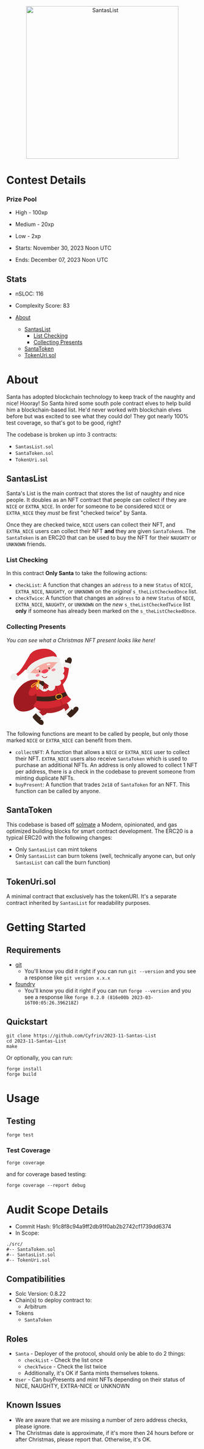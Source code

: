 <p align="center">
<img src="https://res.cloudinary.com/droqoz7lg/image/upload/v1700748703/image_720_transformed_720_djb9ly.png" width="400" alt="SantasList">
<br/>

# Contest Details

### Prize Pool

- High - 100xp
- Medium - 20xp
- Low - 2xp

- Starts: November 30, 2023 Noon UTC
- Ends: December 07, 2023 Noon UTC

## Stats

- nSLOC: 116
- Complexity Score: 83

- [About](#about)
  - [SantasList](#santaslist)
    - [List Checking](#list-checking)
    - [Collecting Presents](#collecting-presents)
  - [SantaToken](#santatoken)
  - [TokenUri.sol](#tokenurisol)

# About
Santa has adopted blockchain technology to keep track of the naughty and nice! Hooray! So Santa hired some south pole contract elves to help build him a blockchain-based list. He'd never worked with blockchain elves before but was excited to see what they could do! They got nearly 100% test coverage, so that's got to be good, right?

The codebase is broken up into 3 contracts:
- `SantasList.sol` 
- `SantaToken.sol` 
- `TokenUri.sol`

## SantasList 
Santa's List is the main contract that stores the list of naughty and nice people. It doubles as an NFT contract that people can collect if they are `NICE` or `EXTRA_NICE`. In order for someone to be considered `NICE` or `EXTRA_NICE` they *must* be first "checked twice" by Santa. 

Once they are checked twice, `NICE` users can collect their NFT, and `EXTRA_NICE` users can collect their NFT **and** they are given `SantaToken`s. The `SantaToken` is an ERC20 that can be used to buy the NFT for their `NAUGHTY` or `UNKNOWN` friends. 

### List Checking
In this contract **Only Santa** to take the following actions:
- `checkList`: A function that changes an `address` to a new `Status` of `NICE`, `EXTRA_NICE`, `NAUGHTY`, or `UNKNOWN` on the *original* `s_theListCheckedOnce` list. 
- `checkTwice`: A function that changes an `address` to a new `Status` of `NICE`, `EXTRA_NICE`, `NAUGHTY`, or `UNKNOWN` on the *new* `s_theListCheckedTwice` list **only** if someone has already been marked on the `s_theListCheckedOnce`.

### Collecting Presents


*You can see what a Christmas NFT present looks like here!*

<svg xmlns="http://www.w3.org/2000/svg" xmlns:xlink="http://www.w3.org/1999/xlink" width="200" zoomAndPan="magnify" viewBox="0 0 375 374.999991" height="200" preserveAspectRatio="xMidYMid meet" version="1.0"><path fill="#af2026" d="M 298.304688 267.765625 C 302.25 270.484375 304.839844 274.839844 306.273438 279.402344 C 307.71875 283.976562 309.957031 287.96875 310.367188 292.75 C 310.425781 293.453125 288.144531 314.429688 288.363281 313.054688 C 289.007812 309.066406 290.585938 300.964844 287.882812 297.179688 C 285.542969 293.890625 280.394531 290.585938 276.363281 290.324219 C 271.652344 290.03125 267.210938 291.347656 265.660156 291.871094 C 264.109375 292.398438 267.984375 282.429688 269.140625 278.671875 C 272.882812 266.582031 287.414062 260.28125 298.304688 267.765625 " fill-opacity="1" fill-rule="nonzero"/><path fill="#3c2319" d="M 290.789062 313.726562 C 296.960938 320.613281 303.113281 327.515625 309.285156 334.398438 C 310.804688 336.09375 314.136719 337.585938 316.390625 337.234375 C 323.742188 336.050781 352.191406 306.449219 354.238281 300.292969 C 355.304688 297.0625 356.035156 293.507812 354.648438 290.410156 C 352.03125 284.605469 343.859375 283.144531 338.113281 285.921875 C 332.339844 288.714844 328.433594 295 328.480469 301.417969 C 328.492188 302.046875 319.75 292.324219 319.238281 290.996094 C 316.855469 284.855469 302.355469 309.296875 290.789062 313.726562 " fill-opacity="1" fill-rule="nonzero"/><path fill="#f0f0ef" d="M 321.695312 286.316406 C 324.445312 288.859375 324.984375 293.171875 322.851562 295.394531 C 316.460938 302.078125 310.085938 308.742188 303.714844 315.410156 C 301.550781 317.675781 299.226562 320.027344 295.921875 320.644531 C 292.632812 321.273438 288.363281 319.285156 287.019531 315.992188 C 283.976562 308.566406 300.6875 297.367188 305.996094 291.871094 C 309.328125 288.421875 314.984375 280.105469 321.695312 286.316406 " fill-opacity="1" fill-rule="nonzero"/><path fill="#af2026" d="M 198.660156 316.316406 C 196.074219 320.335938 191.804688 323.070312 187.285156 324.664062 C 182.769531 326.257812 178.835938 328.609375 174.085938 329.179688 C 173.382812 329.253906 151.6875 307.675781 153.0625 307.851562 C 157.082031 308.347656 165.226562 309.679688 168.925781 306.855469 C 172.140625 304.402344 175.269531 299.152344 175.402344 295.101562 C 175.546875 290.394531 174.085938 285.996094 173.515625 284.460938 C 172.945312 282.925781 183.019531 286.476562 186.804688 287.515625 C 199.011719 290.863281 205.78125 305.175781 198.660156 316.316406 " fill-opacity="1" fill-rule="nonzero"/><path fill="#3c2319" d="M 152.476562 310.292969 C 145.796875 316.679688 139.101562 323.070312 132.421875 329.457031 C 130.769531 331.023438 129.394531 334.398438 129.820312 336.636719 C 131.238281 343.945312 161.761719 371.429688 167.972656 373.273438 C 171.234375 374.238281 174.800781 374.851562 177.855469 373.359375 C 183.574219 370.554688 184.773438 362.335938 181.820312 356.695312 C 178.835938 351.007812 172.417969 347.308594 166 347.558594 C 165.386719 347.585938 174.816406 338.535156 176.117188 337.980469 C 182.183594 335.410156 157.289062 321.710938 152.476562 310.292969 " fill-opacity="1" fill-rule="nonzero"/><path fill="#f0f0ef" d="M 180.882812 340.292969 C 178.425781 343.113281 174.144531 343.800781 171.835938 341.738281 C 164.964844 335.582031 158.09375 329.414062 151.222656 323.257812 C 148.882812 321.167969 146.457031 318.917969 145.722656 315.644531 C 145.007812 312.367188 146.851562 308.054688 150.09375 306.59375 C 157.40625 303.320312 169.144531 319.648438 174.816406 324.78125 C 178.382812 327.996094 186.878906 333.375 180.882812 340.292969 " fill-opacity="1" fill-rule="nonzero"/><path fill="#af2026" d="M 180.707031 312.71875 C 213.894531 321.125 250.132812 311.214844 268.160156 302.222656 C 296.769531 287.925781 298.378906 263.980469 297.484375 262.734375 C 296.492188 261.363281 281.316406 265.457031 261.144531 267.5625 C 229.066406 270.921875 201.65625 271.523438 169.832031 275.894531 C 159.847656 277.269531 140.386719 276.84375 140.609375 282.382812 C 140.871094 289.050781 170.183594 310.042969 180.707031 312.71875 " fill-opacity="1" fill-rule="nonzero"/><path fill="#9f1b21" d="M 127.113281 151.761719 C 112.21875 156.164062 93.988281 160.738281 73.988281 180.050781 C 63.503906 190.167969 55.933594 199.976562 48.460938 212.476562 C 39.164062 228 35.773438 237.007812 35.160156 255.074219 C 34.546875 273.160156 42.101562 292.324219 57.542969 301.769531 C 74.074219 311.886719 95.464844 309.019531 113.753906 302.617188 C 121.355469 299.941406 128.898438 296.652344 134.964844 291.359375 C 152.433594 276.1875 153.210938 249.59375 150.695312 226.582031 C 149.410156 214.945312 147.640625 203.222656 147.886719 191.480469 C 148.121094 180.503906 154.570312 169.800781 154.949219 159.890625 C 155.605469 142.085938 143.195312 147.011719 127.113281 151.761719 " fill-opacity="1" fill-rule="nonzero"/><path fill="#d32731" d="M 134.421875 282.617188 C 139.363281 290.570312 181.847656 297.601562 227.722656 289.8125 C 273.582031 282.019531 313.800781 261.363281 317.835938 249.242188 C 319.488281 244.285156 310.132812 243.789062 299.808594 227.210938 C 297.078125 222.78125 294.3125 217.839844 291.742188 212.300781 L 291.347656 211.4375 C 274.269531 174.320312 281.566406 169.246094 266.363281 149.789062 C 248.628906 127.128906 211.890625 135.839844 189.085938 147.199219 C 179.480469 151.964844 164.496094 159.523438 157.8125 167.902344 C 140.957031 189.054688 147.40625 216.027344 149.351562 235.542969 C 149.757812 239.636719 149.964844 243.410156 149.730469 246.726562 C 149.511719 249.535156 148.984375 252.238281 148.253906 254.828125 C 144.042969 269.871094 130.226562 275.835938 134.421875 282.617188 " fill-opacity="1" fill-rule="nonzero"/><path fill="#af2026" d="M 273.246094 277.429688 C 264.300781 248.804688 255.367188 220.179688 246.421875 191.554688 L 244.492188 185.34375 L 247.765625 184.320312 L 249.710938 190.53125 C 258.644531 219.15625 267.574219 247.78125 276.523438 276.40625 L 273.246094 277.429688 " fill-opacity="1" fill-rule="nonzero"/><path fill="#3c2319" d="M 148.253906 254.828125 C 154.613281 255.851562 165.839844 258.101562 179.304688 258.160156 C 208.003906 258.277344 239.902344 260.691406 300.320312 228.570312 C 297.574219 224.140625 294.3125 217.839844 291.742188 212.300781 L 291.347656 211.4375 C 277.824219 218.292969 249.828125 229.082031 226.789062 232.402344 C 200.371094 236.21875 169.960938 236.800781 149.128906 232.941406 C 149.539062 237.050781 149.964844 243.410156 149.730469 246.726562 C 149.511719 249.535156 148.984375 252.238281 148.253906 254.828125 " fill-opacity="1" fill-rule="nonzero"/><path fill="#f6ab1f" d="M 262.398438 224.625 C 261.492188 224.625 260.585938 224.753906 259.695312 225.003906 L 252.121094 227.242188 C 247.09375 228.71875 244.183594 234.023438 245.660156 239.066406 C 246.378906 241.507812 248.015625 243.527344 250.238281 244.738281 C 252.472656 245.953125 255.046875 246.246094 257.488281 245.53125 L 265.0625 243.308594 C 270.105469 241.816406 273.011719 236.523438 271.523438 231.480469 C 270.804688 229.023438 269.183594 227.007812 266.960938 225.792969 C 265.527344 225.019531 263.980469 224.625 262.398438 224.625 Z M 254.796875 249.8125 C 252.574219 249.8125 250.382812 249.257812 248.367188 248.160156 C 245.222656 246.4375 242.941406 243.601562 241.933594 240.164062 C 239.84375 233.058594 243.921875 225.574219 251.027344 223.5 L 258.597656 221.277344 C 262.050781 220.265625 265.675781 220.648438 268.816406 222.371094 C 271.976562 224.097656 274.257812 226.933594 275.265625 230.371094 C 277.355469 237.488281 273.261719 244.960938 266.15625 247.035156 L 258.585938 249.257812 C 257.339844 249.636719 256.054688 249.8125 254.796875 249.8125 " fill-opacity="1" fill-rule="nonzero"/><path fill="#3c2319" d="M 289.09375 61.328125 C 288.277344 58.769531 288.625 55.171875 291.214844 54.484375 C 293.160156 53.972656 295.015625 55.523438 296.359375 57.015625 C 297.339844 53.183594 298.917969 49.382812 301.652344 46.503906 C 304.386719 43.636719 308.421875 41.796875 312.339844 42.410156 C 316.609375 43.097656 320.101562 46.636719 321.476562 50.730469 C 322.863281 54.835938 322.382812 59.382812 320.992188 63.492188 C 319.589844 67.585938 317.324219 71.328125 315.074219 75.027344 C 314.050781 76.722656 313.011719 78.417969 311.988281 80.097656 C 311.738281 80.507812 311.460938 80.945312 311.023438 81.152344 C 310.570312 81.371094 310.03125 81.296875 309.53125 81.222656 C 304.808594 80.480469 300.101562 79.746094 295.382812 79.003906 C 290.90625 78.300781 292.472656 75.449219 292.5 72.101562 C 292.542969 68.15625 290.292969 64.980469 289.09375 61.328125 " fill-opacity="1" fill-rule="nonzero"/><path fill="#d32731" d="M 291.242188 74.71875 C 295.03125 75.144531 304.238281 78.316406 305.308594 78.664062 C 311.476562 80.640625 306.316406 119.378906 300.601562 136.71875 C 294.882812 154.042969 284.722656 170.09375 270.484375 181.277344 C 268.351562 182.960938 265.410156 184.566406 263.101562 183.121094 C 261.933594 182.390625 241.320312 135.066406 256.433594 123.0625 C 264.636719 116.558594 271.988281 111.707031 278.128906 102.757812 C 279.664062 100.507812 291.960938 74.804688 291.242188 74.71875 " fill-opacity="1" fill-rule="nonzero"/><path fill="#f0f0ef" d="M 279.929688 70.699219 C 278.1875 72.101562 276.566406 76.3125 276.257812 78.898438 C 275.996094 81.105469 277.222656 83.285156 278.917969 84.703125 C 285.160156 89.953125 296.402344 91.824219 303.976562 94.558594 C 306.945312 95.609375 310.132812 96.691406 313.214844 96.019531 C 319.136719 94.703125 321.550781 87.90625 320.804688 82.453125 C 320.042969 77 315.863281 73.519531 311.050781 71.398438 C 303.976562 68.273438 288.554688 63.796875 279.929688 70.699219 " fill-opacity="1" fill-rule="nonzero"/><path fill="#c22329" d="M 124.832031 179.289062 C 126.792969 175.3125 128.855469 171.191406 132.390625 168.53125 C 135.929688 165.871094 141.382812 165.195312 144.582031 168.238281 C 147.15625 170.679688 147.523438 174.566406 147.742188 178.105469 C 147.945312 181.261719 148.136719 184.421875 148.328125 187.578125 C 148.605469 191.890625 148.824219 196.453125 146.820312 200.28125 C 145.035156 203.734375 141.71875 206.085938 138.53125 208.292969 C 133.679688 211.65625 128.824219 215.035156 123.984375 218.394531 C 122.15625 219.652344 119.964844 220.984375 117.875 220.238281 C 103.226562 215.078125 121.308594 186.46875 124.832031 179.289062 " fill-opacity="1" fill-rule="nonzero"/><path fill="#f6aaa1" d="M 262.941406 73.550781 C 275.265625 112.160156 250.878906 154.453125 208.46875 167.988281 C 166.042969 181.542969 123.574219 160.023438 111.238281 121.414062 C 98.914062 82.789062 121.398438 41.679688 163.808594 28.140625 C 206.21875 14.589844 250.601562 34.925781 262.941406 73.550781 " fill-opacity="1" fill-rule="nonzero"/><path fill="#f0f0ef" d="M 123.195312 150.769531 C 116.425781 155.59375 114.410156 165.621094 118.867188 172.257812 C 123.34375 178.894531 146.324219 167.625 153.558594 163.488281 C 149.511719 171 139.714844 194.582031 147.15625 198.703125 C 154.582031 202.839844 162.917969 201.789062 167.8125 194.773438 C 168.441406 202.386719 176.890625 207.695312 184.582031 209.433594 C 192.273438 211.175781 201.058594 207.722656 205.472656 201.246094 C 211.597656 207.226562 222.082031 208.542969 229.859375 204.316406 C 237.648438 200.078125 242.050781 190.664062 240.089844 182.402344 C 249.007812 182.988281 258.980469 182.214844 265.441406 176.074219 C 271.917969 169.933594 271.039062 157.039062 262.371094 155.050781 C 270.996094 154.816406 279.957031 150.679688 284.066406 143.269531 C 288.171875 135.871094 285.894531 125.390625 278.234375 121.777344 C 284.167969 116.691406 287.046875 108.503906 285.484375 101.136719 C 283.917969 93.765625 277.984375 87.523438 270.527344 85.390625 C 276.128906 79.644531 273.292969 71.925781 266.945312 67.277344 C 260.105469 62.261719 256.449219 64.894531 249.519531 69.074219 C 242.589844 73.269531 233.890625 86.792969 228.191406 92.464844 C 206.511719 114.089844 173.542969 122.054688 142.800781 121.222656 C 132.375 120.945312 116.265625 114.261719 108.621094 124.292969 C 96.382812 140.328125 112.84375 158.136719 123.195312 150.769531 " fill-opacity="1" fill-rule="nonzero"/><path fill="#f04053" d="M 205.925781 105.652344 C 207.503906 110.566406 201.714844 116.820312 193.015625 119.601562 C 184.304688 122.378906 175.984375 120.636719 174.40625 115.710938 C 172.84375 110.800781 178.617188 104.554688 187.332031 101.777344 C 196.027344 99 204.363281 100.726562 205.925781 105.652344 " fill-opacity="1" fill-rule="nonzero"/><path fill="#3c2319" d="M 166.175781 109.351562 C 166.90625 111.648438 166.277344 113.898438 164.757812 114.378906 C 163.238281 114.863281 161.425781 113.402344 160.695312 111.105469 C 159.949219 108.8125 160.59375 106.542969 162.113281 106.0625 C 163.617188 105.578125 165.445312 107.054688 166.175781 109.351562 " fill-opacity="1" fill-rule="nonzero"/><path fill="#f0f0ef" d="M 147.40625 102.289062 C 147.933594 103.3125 148.96875 104.101562 150.183594 103.929688 C 151.777344 103.707031 152.769531 102.042969 153.707031 100.902344 C 155.882812 98.242188 163.136719 98.636719 163.078125 94.175781 C 163.035156 90.609375 157.476562 90.566406 155.140625 91.195312 L 154.378906 91.429688 C 151.761719 92.335938 149.480469 94.878906 148.152344 97.21875 C 147.476562 98.371094 146.921875 99.746094 147.054688 101.105469 C 147.097656 101.5 147.214844 101.910156 147.40625 102.289062 " fill-opacity="1" fill-rule="nonzero"/><path fill="#f0f0ef" d="M 199.40625 79.164062 C 199.480469 80.757812 200.808594 82.246094 202.519531 82.304688 C 203.574219 82.335938 204.566406 81.882812 205.53125 81.445312 C 207.34375 80.609375 209.273438 79.746094 211.234375 79.921875 C 212.8125 80.054688 214.59375 80.816406 215.867188 79.851562 C 216.65625 79.25 216.859375 78.210938 216.714844 77.320312 C 216.4375 75.449219 214.945312 73.898438 213.089844 73.167969 C 208.804688 71.488281 199.1875 73.433594 199.40625 79.164062 " fill-opacity="1" fill-rule="nonzero"/><path fill="#f58393" d="M 163.414062 127.085938 C 164.496094 130.445312 161.105469 134.527344 155.855469 136.207031 C 150.605469 137.875 145.492188 136.515625 144.410156 133.152344 C 143.339844 129.789062 146.734375 125.710938 151.964844 124.027344 C 157.214844 122.347656 162.347656 123.722656 163.414062 127.085938 " fill-opacity="1" fill-rule="nonzero"/><path fill="#f58393" d="M 241.757812 100.347656 C 242.824219 103.707031 239.449219 107.789062 234.199219 109.46875 C 228.953125 111.148438 223.820312 109.777344 222.753906 106.414062 C 221.683594 103.050781 225.0625 98.972656 230.3125 97.289062 C 235.558594 95.625 240.675781 96.984375 241.757812 100.347656 " fill-opacity="1" fill-rule="nonzero"/><path fill="#d32731" d="M 144.628906 180.371094 C 150.882812 175.472656 158.953125 170.519531 166.265625 173.632812 C 166.207031 179.144531 172.507812 183.382812 171.878906 188.851562 C 171.613281 191.175781 170.109375 193.148438 168.660156 195.003906 C 159.21875 207.035156 149.539062 219.289062 136.71875 227.648438 C 124.613281 235.542969 106.207031 231.847656 110.171875 213.761719 C 112.992188 200.898438 134.992188 187.914062 144.628906 180.371094 " fill-opacity="1" fill-rule="nonzero"/><path fill="#3c2319" d="M 213.25 94.324219 C 213.980469 96.617188 213.339844 98.871094 211.832031 99.351562 C 210.3125 99.835938 208.484375 98.371094 207.753906 96.078125 C 207.023438 93.78125 207.652344 91.53125 209.171875 91.035156 C 210.691406 90.550781 212.519531 92.027344 213.25 94.324219 " fill-opacity="1" fill-rule="nonzero"/><path fill="#9f1b21" d="M 142.421875 170.386719 C 151.28125 167.097656 161.441406 163.882812 169.832031 168.238281 C 170.589844 168.632812 171.484375 169.101562 172.242188 168.707031 C 172.625 168.515625 172.886719 168.136719 173.121094 167.769531 C 174.101562 166.265625 175.078125 164.773438 176.042969 163.265625 C 176.484375 162.625 176.921875 161.90625 176.878906 161.132812 C 176.789062 159.773438 175.34375 158.984375 174.085938 158.472656 C 157.976562 152.054688 138.851562 150.621094 121.75 153.457031 C 116.867188 154.261719 111.515625 158.28125 109.511719 162.800781 C 108.359375 165.417969 109.820312 165.578125 110.140625 168.429688 C 111.148438 177.300781 108.546875 188.601562 118.664062 182.550781 C 126.558594 177.828125 133.664062 173.601562 142.421875 170.386719 " fill-opacity="1" fill-rule="nonzero"/><path fill="#9f1b21" d="M 183.851562 200.152344 C 186.410156 200.328125 186.277344 196.132812 186.804688 195.679688 C 189.84375 193.0625 193.238281 200.429688 195.839844 199.316406 C 198.0625 198.382812 196.644531 196.304688 196.863281 194.960938 C 197.300781 192.332031 198.660156 192.667969 200.019531 192.726562 C 200.882812 192.753906 201.671875 193.207031 202.519531 193.367188 C 205.195312 193.894531 206.570312 191.453125 205.632812 188.878906 C 205.28125 187.886719 203.980469 185.460938 205.0625 184.625 C 206.410156 183.589844 209.476562 185.371094 209.640625 184.113281 C 209.785156 182.871094 208.96875 181.714844 208.117188 180.78125 C 204.652344 176.964844 200.152344 174.277344 195.707031 171.644531 C 189.523438 167.972656 180.621094 159.335938 181.453125 171.191406 C 182.125 180.796875 180.691406 199.933594 183.851562 200.152344 " fill-opacity="1" fill-rule="nonzero"/><path fill="#9f1b21" d="M 121.03125 187.753906 C 121.75 186.597656 122.449219 185.429688 123.195312 184.304688 C 126.527344 179.347656 131.148438 175.371094 136.265625 172.300781 C 130.828125 171.730469 125.433594 174.773438 122.128906 179.128906 C 118.957031 183.308594 116.851562 189.261719 116.703125 194.507812 C 117.816406 192.066406 119.601562 190.035156 121.03125 187.753906 " fill-opacity="1" fill-rule="nonzero"/><path fill="#7f181b" d="M 169.597656 163.96875 C 165.839844 161.820312 161.292969 160.929688 156.996094 160.8125 C 152.476562 160.695312 147.988281 161.453125 143.675781 162.742188 C 139.117188 164.085938 134.730469 166 130.417969 168.019531 C 125.914062 170.125 121.425781 172.300781 116.925781 174.449219 C 112.347656 176.628906 107.773438 178.835938 103.195312 181.03125 C 102.625 181.308594 102.054688 181.585938 101.488281 181.863281 C 100.84375 182.183594 101.398438 183.132812 102.054688 182.828125 C 106.589844 180.722656 111.105469 178.558594 115.625 176.394531 C 120.097656 174.261719 124.554688 172.113281 129.042969 169.992188 C 133.269531 167.972656 137.523438 166.015625 141.96875 164.523438 C 146.222656 163.105469 150.605469 162.125 155.09375 161.996094 C 159.335938 161.878906 163.660156 162.492188 167.566406 164.21875 C 168.0625 164.4375 168.558594 164.671875 169.054688 164.90625 C 169.683594 165.195312 170.210938 164.320312 169.597656 163.96875 " fill-opacity="1" fill-rule="nonzero"/><path fill="#7f181b" d="M 171.789062 162.40625 C 168.207031 160.125 164.277344 158.414062 160.195312 157.242188 C 156.132812 156.089844 151.894531 155.503906 147.683594 155.535156 C 143.09375 155.5625 138.5625 156.394531 134.144531 157.582031 C 129.644531 158.777344 125.199219 160.242188 120.785156 161.703125 C 116.382812 163.136719 112.027344 164.714844 107.875 166.746094 C 107.347656 166.996094 106.835938 167.257812 106.324219 167.519531 C 105.683594 167.859375 106.253906 168.824219 106.910156 168.5 C 110.960938 166.453125 115.230469 164.847656 119.527344 163.382812 C 123.882812 161.921875 128.285156 160.503906 132.699219 159.230469 C 137.027344 158.003906 141.457031 156.996094 145.972656 156.789062 C 150.125 156.585938 154.304688 156.996094 158.355469 157.976562 C 162.902344 159.070312 167.230469 160.914062 171.207031 163.382812 C 171.835938 163.777344 172.402344 162.800781 171.789062 162.40625 " fill-opacity="1" fill-rule="nonzero"/><path fill="#7f181b" d="M 191.480469 189.070312 C 190.09375 184.113281 187.785156 179.421875 184.773438 175.269531 C 183.910156 174.101562 183.03125 172.871094 182.007812 171.847656 C 181.570312 171.425781 180.738281 172.007812 181.132812 172.507812 C 181.890625 173.5 182.738281 174.4375 183.484375 175.445312 C 184.246094 176.46875 184.960938 177.519531 185.621094 178.601562 C 186.949219 180.738281 188.089844 183.003906 189.027344 185.34375 C 189.566406 186.65625 190.019531 187.988281 190.445312 189.347656 C 190.648438 190.019531 191.671875 189.742188 191.480469 189.070312 " fill-opacity="1" fill-rule="nonzero"/><path fill="#7f181b" d="M 194.960938 180.519531 C 193.484375 178.691406 191.789062 177.007812 190.0625 175.414062 C 188.324219 173.808594 186.496094 172.316406 184.597656 170.914062 L 183.835938 171.101562 L 184.042969 171.863281 C 185.898438 173.238281 187.667969 174.730469 189.363281 176.308594 C 191.058594 177.886719 192.621094 179.582031 194.1875 181.292969 C 194.667969 181.820312 195.398438 181.058594 194.960938 180.519531 " fill-opacity="1" fill-rule="nonzero"/><path fill="#7f181b" d="M 197.039062 175.035156 C 194.84375 173.835938 192.578125 172.753906 190.34375 171.628906 C 188.105469 170.503906 185.882812 169.378906 183.632812 168.28125 C 183.003906 167.988281 182.460938 168.894531 183.078125 169.21875 C 185.296875 170.371094 187.535156 171.496094 189.773438 172.625 C 192.007812 173.75 194.214844 174.917969 196.496094 175.972656 C 197.109375 176.265625 197.667969 175.371094 197.039062 175.035156 " fill-opacity="1" fill-rule="nonzero"/><path fill="#3c2319" d="M 163.675781 163.035156 C 164.128906 162.550781 165.636719 161.878906 166.277344 162.054688 C 167.40625 162.359375 167.007812 164.304688 166.820312 165.109375 C 166.441406 163.691406 167.683594 162.390625 168.882812 161.527344 C 170.824219 160.125 172.972656 158.953125 175.328125 158.472656 C 177.683594 158.003906 180.238281 158.28125 182.257812 159.582031 C 184.15625 160.824219 185.402344 162.886719 186.117188 165.035156 C 187.449219 169.011719 187.066406 173.53125 185.109375 177.230469 C 183.132812 180.941406 179.613281 183.777344 175.578125 184.917969 C 174.84375 185.136719 161.863281 173.457031 161.148438 172.460938 C 159.65625 170.386719 161.703125 165.125 163.675781 163.035156 " fill-opacity="1" fill-rule="nonzero"/><path fill="#deddda" d="M 150.8125 168.996094 C 148.882812 169.4375 146.046875 172.113281 144.863281 174.011719 C 143.867188 175.636719 144.101562 177.796875 144.992188 179.539062 C 148.269531 185.984375 156.863281 191.671875 162.140625 196.644531 C 164.203125 198.585938 166.441406 200.632812 169.21875 201.261719 C 174.566406 202.460938 178.984375 198.074219 180.296875 193.542969 C 181.613281 189.011719 179.421875 184.726562 176.207031 181.261719 C 171.484375 176.175781 160.371094 166.878906 150.8125 168.996094 " fill-opacity="1" fill-rule="nonzero"/><path fill="#f6ab1f" d="M 163.164062 152.640625 C 158.382812 155.636719 156.089844 161.25 156.863281 166.730469 C 157.140625 168.765625 160.738281 168.3125 160.460938 166.25 C 159.917969 162.140625 161.601562 158.195312 165.023438 155.824219 C 166.964844 154.496094 165.195312 151.367188 163.164062 152.640625 " fill-opacity="1" fill-rule="nonzero"/><path fill="#f6ab1f" d="M 157.859375 163.046875 C 156.601562 160.109375 156.542969 156.9375 157.113281 153.851562 C 157.523438 151.558594 154.21875 150.5625 153.558594 152.871094 C 152.40625 156.894531 153.09375 161.105469 154.757812 164.859375 C 155.710938 166.980469 158.765625 165.136719 157.859375 163.046875 " fill-opacity="1" fill-rule="nonzero"/><path fill="#f6ab1f" d="M 141.03125 176.21875 C 138.984375 177.929688 136.878906 179.582031 134.714844 181.175781 C 132.625 182.738281 130.476562 184.507812 128.121094 185.679688 C 126.71875 186.378906 123.75 186.527344 124.964844 184.1875 C 125.988281 182.226562 127.699219 180.460938 129.234375 178.894531 C 132.464844 175.648438 136.28125 173.046875 140.445312 171.132812 C 143.355469 169.800781 146.441406 168.882812 149.582031 168.339844 C 146.777344 171 144.027344 173.71875 141.03125 176.21875 Z M 155.402344 164.070312 C 144.421875 163.882812 133.503906 168.632812 125.945312 176.554688 C 124.085938 178.484375 121.691406 180.957031 120.871094 183.558594 C 120.007812 186.277344 121.457031 188.878906 124.085938 189.84375 C 126.808594 190.855469 129.511719 189.65625 131.777344 188.148438 C 134.421875 186.394531 136.980469 184.496094 139.496094 182.566406 C 142.316406 180.386719 145.050781 178.105469 147.710938 175.722656 C 150.476562 173.253906 153.324219 170.722656 155.664062 167.828125 L 155.722656 167.769531 C 157.785156 167.40625 157.683594 164.101562 155.402344 164.070312 " fill-opacity="1" fill-rule="nonzero"/><path fill="#f6ab1f" d="M 157.464844 181 C 157.300781 183.457031 157.070312 185.898438 156.761719 188.339844 C 156.5 190.355469 156.277344 192.460938 155.636719 194.40625 C 155.242188 195.546875 154.511719 197.109375 153.105469 197.125 C 151.074219 197.140625 150.167969 194.699219 149.964844 193.074219 C 149.453125 188.953125 150.269531 184.347656 151.324219 180.371094 C 152.550781 175.738281 154.597656 171.335938 157.550781 167.535156 C 157.769531 172.023438 157.742188 176.511719 157.464844 181 Z M 161.351562 166.25 C 161.234375 164.1875 158.515625 163.835938 157.710938 165.226562 C 157.140625 164.246094 155.871094 163.75 154.933594 164.859375 C 151.585938 168.894531 149.234375 173.601562 147.800781 178.632812 C 146.425781 183.441406 145.433594 189.097656 146.222656 194.085938 C 146.9375 198.617188 151.777344 203.175781 156.324219 199.976562 C 160.269531 197.199219 160.359375 190.925781 160.839844 186.644531 C 161.601562 179.875 161.761719 173.0625 161.351562 166.25 " fill-opacity="1" fill-rule="nonzero"/><path fill="#f6ab1f" d="M 162.214844 163.472656 L 162.023438 163.035156 L 161.558594 162.523438 L 161.160156 162.289062 L 160.460938 162.140625 L 159.976562 162.199219 L 159.539062 162.390625 L 159.027344 162.859375 L 158.707031 163.472656 L 158.632812 164.160156 L 158.632812 164.40625 L 158.792969 165.109375 L 159.175781 165.707031 L 159.757812 166.089844 L 160.460938 166.234375 L 160.941406 166.175781 L 161.746094 165.707031 C 162.070312 165.34375 162.273438 164.90625 162.273438 164.40625 L 162.273438 164.160156 L 162.214844 163.472656 " fill-opacity="1" fill-rule="nonzero"/><path fill="#f6ab1f" d="M 159.875 154.335938 C 158.398438 157.59375 157.769531 161.292969 158.207031 164.875 C 158.488281 167.113281 161.953125 167.242188 161.820312 164.875 C 161.644531 161.660156 162.082031 158.75 163.105469 155.695312 C 163.734375 153.824219 160.707031 152.507812 159.875 154.335938 " fill-opacity="1" fill-rule="nonzero"/><path fill="#b72225" d="M 198.804688 136.074219 C 195.925781 139.277344 191.613281 141.015625 187.300781 140.402344 C 183.148438 139.789062 179.566406 137.085938 177.636719 133.414062 C 176.773438 131.777344 174.332031 133.210938 175.167969 134.863281 C 177.449219 139.378906 181.890625 142.667969 186.921875 143.398438 C 192.125 144.144531 197.460938 142.128906 200.96875 138.253906 C 202.285156 136.792969 200.121094 134.613281 198.804688 136.074219 " fill-opacity="1" fill-rule="nonzero"/><path fill="#d32731" d="M 209.726562 2.761719 C 201.644531 0.4375 193.148438 -0.101562 184.742188 0.015625 C 158.28125 0.410156 128.445312 7.351562 113.925781 32.175781 C 107.800781 42.660156 101.675781 53.125 95.550781 63.59375 C 87.203125 77.875 78.796875 92.234375 68.125 104.863281 C 57.453125 117.496094 44.3125 128.445312 28.785156 134.160156 C 33.492188 134.847656 33.988281 142.902344 38.683594 143.691406 C 40.363281 143.96875 42 143.152344 43.507812 142.332031 C 60.171875 133.238281 75.363281 121.441406 88.285156 107.523438 C 89.996094 105.667969 91.78125 103.722656 94.148438 102.832031 C 99.484375 100.859375 104.953125 105.023438 109.132812 108.882812 C 127.917969 85.742188 153.707031 68.375 182.199219 59.660156 C 194.773438 55.816406 207.78125 53.652344 220.808594 52.058594 C 228.894531 51.078125 244.855469 53.140625 247.605469 43.097656 C 252.371094 25.597656 223.015625 6.578125 209.726562 2.761719 " fill-opacity="1" fill-rule="nonzero"/><path fill="#f0f0ef" d="M 118.3125 118.253906 C 130.285156 103.753906 148.558594 88.007812 165.8125 80.507812 C 185.632812 71.882812 198.820312 65.933594 217.941406 65.492188 C 225.984375 65.320312 236.496094 65.347656 244.476562 66.3125 C 251.421875 67.160156 259.929688 67.058594 263.570312 61.09375 C 267.035156 55.40625 263.335938 47.527344 257.515625 44.265625 C 251.714844 41.019531 235.601562 35.933594 228.964844 36.460938 C 192.636719 39.3125 161.730469 48.855469 130.667969 68.828125 C 119.03125 76.296875 107.65625 88.445312 100.492188 100.375 C 92.320312 114 108.78125 129.773438 118.3125 118.253906 " fill-opacity="1" fill-rule="nonzero"/><path fill="#f0f0ef" d="M 21.167969 142.667969 C 23.375 151.703125 32.894531 157.128906 42.425781 154.800781 C 51.957031 152.476562 57.890625 143.269531 55.699219 134.234375 C 53.492188 125.199219 43.972656 119.773438 34.441406 122.097656 C 24.910156 124.425781 18.976562 133.632812 21.167969 142.667969 " fill-opacity="1" fill-rule="nonzero"/></svg>

The following functions are meant to be called by people, but only those marked `NICE` or `EXTRA_NICE` can benefit from them.

- `collectNFT`: A function that allows a `NICE` or `EXTRA_NICE` user to collect their NFT. `EXTRA_NICE` users also receive `SantaToken` which is used to purchase an additional NFTs. An address is only allowed to collect 1 NFT per address, there is a check in the codebase to prevent someone from minting duplicate NFTs. 
- `buyPresent`: A function that trades `2e18` of `SantaToken` for an NFT. This function can be called by anyone. 

## SantaToken
This codebase is based off [solmate](https://github.com/transmissions11/solmate) a Modern, opinionated, and gas optimized building blocks for smart contract development. The ERC20 is a typical ERC20 with the following changes:
- Only `SantasList` can mint tokens
- Only `SantasList` can burn tokens (well, technically anyone can, but only `SantasList` can call the burn function)

## TokenUri.sol
A minimal contract that exclusively has the tokenURI. It's a separate contract inherited by `SantasList` for readability purposes. 


# Getting Started

## Requirements

- [git](https://git-scm.com/book/en/v2/Getting-Started-Installing-Git)
  - You'll know you did it right if you can run `git --version` and you see a response like `git version x.x.x`
- [foundry](https://getfoundry.sh/)
  - You'll know you did it right if you can run `forge --version` and you see a response like `forge 0.2.0 (816e00b 2023-03-16T00:05:26.396218Z)`

## Quickstart

```
git clone https://github.com/Cyfrin/2023-11-Santas-List
cd 2023-11-Santas-List
make
```

Or optionally, you can run:
```
forge install
forge build
```

# Usage

## Testing

```
forge test
```

### Test Coverage

```
forge coverage
```

and for coverage based testing:

```
forge coverage --report debug
```


# Audit Scope Details

- Commit Hash: 91c8f8c94a9ff2db91f0ab2b2742cf1739dd6374
- In Scope:

```
./src/
#-- SantaToken.sol
#-- SantasList.sol
#-- TokenUri.sol
```

## Compatibilities

- Solc Version: 0.8.22
- Chain(s) to deploy contract to: 
  - Arbitrum
- Tokens
  - `SantaToken`

## Roles

- `Santa` - Deployer of the protocol, should only be able to do 2 things:
  - `checkList` - Check the list once
  - `checkTwice` - Check the list twice
  - Additionally, it's OK if Santa mints themselves tokens. 
- `User` - Can buyPresents and mint NFTs depending on their status of NICE, NAUGHTY, EXTRA-NICE or UNKNOWN

## Known Issues

- We are aware that we are missing a number of zero address checks, please ignore.
- The Christmas date is approximate, if it's more then 24 hours before or after Christmas, please report that. Otherwise, it's OK.
